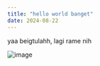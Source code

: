 ```yaml
---
title: "hello world banget"
date: 2024-08-22
---
```


yaa beigtulahh, lagi rame nih

![image](https://github.com/user-attachments/assets/63b5c85d-629e-4f80-9bba-fd660a966826)
